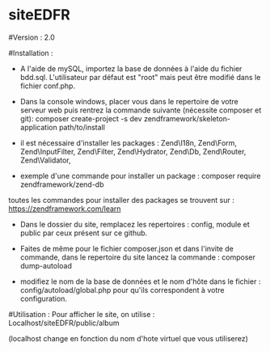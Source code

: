 # siteEDFR

#Version : 
2.0

#Installation :
- A l'aide de mySQL, importez la base de données à l'aide du fichier bdd.sql. L'utilisateur par défaut est "root" mais peut être modifié dans le fichier conf.php.
- Dans la console windows, placer vous dans le repertoire de votre serveur web puis rentrez la commande suivante (nécessite composer et git):
composer create-project -s dev zendframework/skeleton-application path/to/install

- il est nécessaire d'installer les packages :
Zend\I18n, 
Zend\Form, 
Zend\InputFilter, 
Zend\Filter, 
Zend\Hydrator, 
Zend\Db, 
Zend\Router, 
Zend\Validator, 

- exemple d'une commande pour installer un package :
composer require zendframework/zend-db

toutes les commandes pour installer des packages se trouvent sur : https://zendframework.com/learn

- Dans le dossier du site, remplacez les repertoires : 
config, module et public par ceux présent sur ce github.  

- Faites de même pour le fichier composer.json et dans l'invite de commande, dans le repertoire du site lancez la commande :
composer dump-autoload

- modifiez le nom de la base de données et le nom d'hôte dans le fichier : config/autoload/global.php pour qu'ils correspondent à votre configuration.

#Utilisation :
Pour afficher le site, on utilise : Localhost/siteEDFR/public/album

(localhost change en fonction du nom d'hote virtuel que vous utiliserez)
